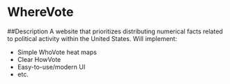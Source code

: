 # WhereVote


##Description
A website that prioritizes distributing numerical facts related to political activity within the United States. Will implement:
  - Simple WhoVote heat maps
  - Clear HowVote
  - Easy-to-use/modern UI
  - etc.
